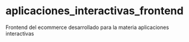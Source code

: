 # aplicaciones_interactivas_frontend
Frontend del ecommerce desarrollado para la materia aplicaciones interactivas
